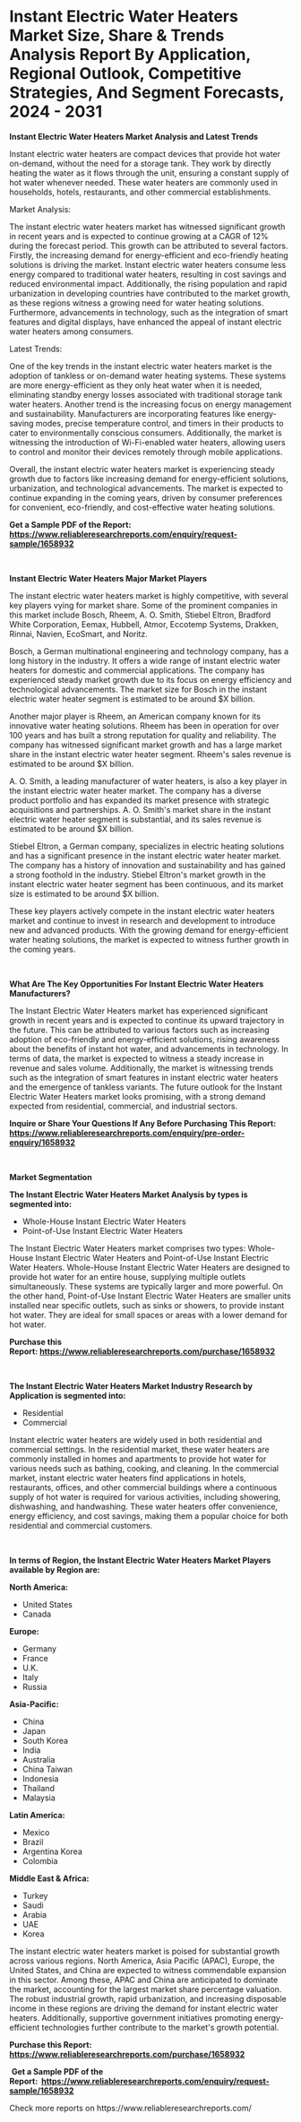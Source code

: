 <p><h1>Instant Electric Water Heaters Market Size, Share & Trends Analysis Report By Application, Regional Outlook, Competitive Strategies, And Segment Forecasts, 2024 - 2031</h1></p><p><strong>Instant Electric Water Heaters Market Analysis and Latest Trends</strong></p>
<p><p>Instant electric water heaters are compact devices that provide hot water on-demand, without the need for a storage tank. They work by directly heating the water as it flows through the unit, ensuring a constant supply of hot water whenever needed. These water heaters are commonly used in households, hotels, restaurants, and other commercial establishments.</p><p>Market Analysis:</p><p>The instant electric water heaters market has witnessed significant growth in recent years and is expected to continue growing at a CAGR of 12% during the forecast period. This growth can be attributed to several factors. Firstly, the increasing demand for energy-efficient and eco-friendly heating solutions is driving the market. Instant electric water heaters consume less energy compared to traditional water heaters, resulting in cost savings and reduced environmental impact. Additionally, the rising population and rapid urbanization in developing countries have contributed to the market growth, as these regions witness a growing need for water heating solutions. Furthermore, advancements in technology, such as the integration of smart features and digital displays, have enhanced the appeal of instant electric water heaters among consumers.</p><p>Latest Trends:</p><p>One of the key trends in the instant electric water heaters market is the adoption of tankless or on-demand water heating systems. These systems are more energy-efficient as they only heat water when it is needed, eliminating standby energy losses associated with traditional storage tank water heaters. Another trend is the increasing focus on energy management and sustainability. Manufacturers are incorporating features like energy-saving modes, precise temperature control, and timers in their products to cater to environmentally conscious consumers. Additionally, the market is witnessing the introduction of Wi-Fi-enabled water heaters, allowing users to control and monitor their devices remotely through mobile applications.</p><p>Overall, the instant electric water heaters market is experiencing steady growth due to factors like increasing demand for energy-efficient solutions, urbanization, and technological advancements. The market is expected to continue expanding in the coming years, driven by consumer preferences for convenient, eco-friendly, and cost-effective water heating solutions.</p></p>
<p><strong>Get a Sample PDF of the Report:&nbsp; <a href="https://www.reliableresearchreports.com/enquiry/request-sample/1658932">https://www.reliableresearchreports.com/enquiry/request-sample/1658932</a></strong></p>
<p>&nbsp;</p>
<p><strong>Instant Electric Water Heaters Major Market Players</strong></p>
<p><p>The instant electric water heaters market is highly competitive, with several key players vying for market share. Some of the prominent companies in this market include Bosch, Rheem, A. O. Smith, Stiebel Eltron, Bradford White Corporation, Eemax, Hubbell, Atmor, Eccotemp Systems, Drakken, Rinnai, Navien, EcoSmart, and Noritz. </p><p>Bosch, a German multinational engineering and technology company, has a long history in the industry. It offers a wide range of instant electric water heaters for domestic and commercial applications. The company has experienced steady market growth due to its focus on energy efficiency and technological advancements. The market size for Bosch in the instant electric water heater segment is estimated to be around $X billion. </p><p>Another major player is Rheem, an American company known for its innovative water heating solutions. Rheem has been in operation for over 100 years and has built a strong reputation for quality and reliability. The company has witnessed significant market growth and has a large market share in the instant electric water heater segment. Rheem's sales revenue is estimated to be around $X billion.</p><p>A. O. Smith, a leading manufacturer of water heaters, is also a key player in the instant electric water heater market. The company has a diverse product portfolio and has expanded its market presence with strategic acquisitions and partnerships. A. O. Smith's market share in the instant electric water heater segment is substantial, and its sales revenue is estimated to be around $X billion.</p><p>Stiebel Eltron, a German company, specializes in electric heating solutions and has a significant presence in the instant electric water heater market. The company has a history of innovation and sustainability and has gained a strong foothold in the industry. Stiebel Eltron's market growth in the instant electric water heater segment has been continuous, and its market size is estimated to be around $X billion.</p><p>These key players actively compete in the instant electric water heaters market and continue to invest in research and development to introduce new and advanced products. With the growing demand for energy-efficient water heating solutions, the market is expected to witness further growth in the coming years.</p></p>
<p>&nbsp;</p>
<p><strong>What Are The Key Opportunities For Instant Electric Water Heaters Manufacturers?</strong></p>
<p><p>The Instant Electric Water Heaters market has experienced significant growth in recent years and is expected to continue its upward trajectory in the future. This can be attributed to various factors such as increasing adoption of eco-friendly and energy-efficient solutions, rising awareness about the benefits of instant hot water, and advancements in technology. In terms of data, the market is expected to witness a steady increase in revenue and sales volume. Additionally, the market is witnessing trends such as the integration of smart features in instant electric water heaters and the emergence of tankless variants. The future outlook for the Instant Electric Water Heaters market looks promising, with a strong demand expected from residential, commercial, and industrial sectors.</p></p>
<p><strong>Inquire or Share Your Questions If Any Before Purchasing This Report: <a href="https://www.reliableresearchreports.com/enquiry/pre-order-enquiry/1658932">https://www.reliableresearchreports.com/enquiry/pre-order-enquiry/1658932</a></strong></p>
<p>&nbsp;</p>
<p><strong>Market Segmentation</strong></p>
<p><strong>The Instant Electric Water Heaters Market Analysis by types is segmented into:</strong></p>
<p><ul><li>Whole-House Instant Electric Water Heaters</li><li>Point-of-Use Instant Electric Water Heaters</li></ul></p>
<p><p>The Instant Electric Water Heaters market comprises two types: Whole-House Instant Electric Water Heaters and Point-of-Use Instant Electric Water Heaters. Whole-House Instant Electric Water Heaters are designed to provide hot water for an entire house, supplying multiple outlets simultaneously. These systems are typically larger and more powerful. On the other hand, Point-of-Use Instant Electric Water Heaters are smaller units installed near specific outlets, such as sinks or showers, to provide instant hot water. They are ideal for small spaces or areas with a lower demand for hot water.</p></p>
<p><strong>Purchase this Report:&nbsp;<a href="https://www.reliableresearchreports.com/purchase/1658932">https://www.reliableresearchreports.com/purchase/1658932</a></strong></p>
<p>&nbsp;</p>
<p><strong>The Instant Electric Water Heaters Market Industry Research by Application is segmented into:</strong></p>
<p><ul><li>Residential</li><li>Commercial</li></ul></p>
<p><p>Instant electric water heaters are widely used in both residential and commercial settings. In the residential market, these water heaters are commonly installed in homes and apartments to provide hot water for various needs such as bathing, cooking, and cleaning. In the commercial market, instant electric water heaters find applications in hotels, restaurants, offices, and other commercial buildings where a continuous supply of hot water is required for various activities, including showering, dishwashing, and handwashing. These water heaters offer convenience, energy efficiency, and cost savings, making them a popular choice for both residential and commercial customers.</p></p>
<p>&nbsp;</p>
<p><strong>In terms of Region, the Instant Electric Water Heaters Market Players available by Region are:</strong></p>
<p>
    <p> <strong> North America: </strong>
        <ul>
            <li>United States</li>
            <li>Canada</li>
        </ul>
        </p> 
    <p> <strong> Europe: </strong>
        <ul>
            <li>Germany</li>
            <li>France</li>
            <li>U.K.</li>
            <li>Italy</li>
            <li>Russia</li>
        </ul>
        </p> 
    <p> <strong> Asia-Pacific: </strong>
        <ul>
            <li>China</li>
            <li>Japan</li>
            <li>South Korea</li>
            <li>India</li>
            <li>Australia</li>
            <li>China Taiwan</li>
            <li>Indonesia</li>
            <li>Thailand</li>
            <li>Malaysia</li>
        </ul>
        </p> 
    <p> <strong> Latin America: </strong>
        <ul>
            <li>Mexico</li>
            <li>Brazil</li>
            <li>Argentina Korea</li>
            <li>Colombia</li>
        </ul>
        </p> 
    <p> <strong> Middle East & Africa: </strong>
        <ul>
            <li>Turkey</li>
            <li>Saudi</li>
            <li>Arabia</li>
            <li>UAE</li>
            <li>Korea</li>
        </ul>
    </p>
    </p>
<p><p>The instant electric water heaters market is poised for substantial growth across various regions. North America, Asia Pacific (APAC), Europe, the United States, and China are expected to witness commendable expansion in this sector. Among these, APAC and China are anticipated to dominate the market, accounting for the largest market share percentage valuation. The robust industrial growth, rapid urbanization, and increasing disposable income in these regions are driving the demand for instant electric water heaters. Additionally, supportive government initiatives promoting energy-efficient technologies further contribute to the market's growth potential.</p></p>
<p><strong>Purchase this Report: <a href="https://www.reliableresearchreports.com/purchase/1658932">https://www.reliableresearchreports.com/purchase/1658932</a></strong></p>
<p>&nbsp;<strong>Get a Sample PDF of the Report:&nbsp;&nbsp;<a href="https://www.reliableresearchreports.com/enquiry/request-sample/1658932">https://www.reliableresearchreports.com/enquiry/request-sample/1658932</a></strong></p>
<p><strong></strong></p>
<p>Check more reports on https://www.reliableresearchreports.com/</p>